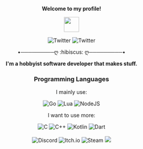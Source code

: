 
<p align="center"><strong>Welcome to my profile!</strong></p>
<p align="center"><img width="40" src="https://github.githubassets.com/images/mona-whisper.gif"></p>

<div align='center'>
  <img alt="Twitter" src="https://img.shields.io/badge/TorchedSammy%20-%231DA1F2.svg?&style=for-the-badge&logo=Twitter&logoColor=white"/>
  <img alt="Twitter" src="https://img.shields.io/badge/sammyettelol%20-%231DA1F2.svg?&style=for-the-badge&logo=Twitter&logoColor=white"/>
</div>

<p align="center">•─────────ღ :hibiscus: ღ─────────•</p>

<p align="center"><strong>I'm a hobbyist software developer that makes stuff.</strong></p>

<div align="center">
  <h3>Programming Languages</h3>
  <p align="center">I mainly use:</p>
  <img alt="Go" src="https://img.shields.io/badge/go-%2300ADD8.svg?&style=for-the-badge&logo=go&logoColor=white"/>
  <img alt="Lua" src="https://img.shields.io/badge/lua-%232C2D72.svg?&style=for-the-badge&logo=lua&logoColor=white"/>
  <img alt="NodeJS" src="https://img.shields.io/badge/node.js%20-%2343853D.svg?&style=for-the-badge&logo=node.js&logoColor=white"/>
</div>

<p align='center'>I want to use more:</p>
<div align='center'>
  <img alt="C" src="https://img.shields.io/badge/c%20-%2300599C.svg?&style=for-the-badge&logo=c&logoColor=white"/>
  <img alt="C++" src="https://img.shields.io/badge/c++%20-%2300599C.svg?&style=for-the-badge&logo=c%2B%2B&ogoColor=white"/>
  <img alt="Kotlin" src="https://img.shields.io/badge/kotlin-%230095D5.svg?&style=for-the-badge&logo=kotlin&logoColor=white"/>
  <img alt="Dart" src="https://img.shields.io/badge/dart-%230175C2.svg?&style=for-the-badge&logo=dart&logoColor=white"/>
</div>

<!--<div align='center'>
<h3>Interests</h3>
- Anime ([MyAnimeList](https://myanimelist.net/profile/TorchedSammy))
- Gaming (Mostly retro)
- Art
- Music
</div>-->
<br>
<div align='center'>
  <img alt="Discord" href='https://discord.gg/3PDdcQz' src="https://img.shields.io/badge/my%20dragon%20maid%20cafe%20-%237289DA.svg?&style=for-the-badge&logo=discord&logoColor=white"/>
  <img alt="Itch.io" src="https://img.shields.io/badge/Itch%20-%23FF0B34.svg?&style=for-the-badge&logo=Itch.io&logoColor=white"/>
  <img alt="Steam" src="https://img.shields.io/badge/steam%20-%23000000.svg?&style=for-the-badge&logo=steam&logoColor=white"/>

  <img src='https://github-readme-stats.vercel.app/api?username=TorchedSammy&count_private=true&show_icons=true&theme=tokyonight'>
</div>

